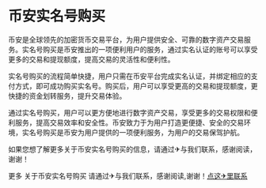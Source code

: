 # 币安实名号购买

币安是全球领先的加密货币交易平台，为用户提供安全、可靠的数字资产交易服务。实名号购买是币安推出的一项便利用户的服务，通过实名认证的账号可以享受更多的交易和提现额度，提高交易的灵活性和便利性。

实名号购买的流程简单快捷，用户只需在币安平台完成实名认证，并绑定相应的支付方式，即可成功购买实名号。购买后，用户可以享受更高的交易和提现额度，更快捷的资金划转服务，提升交易体验。

通过实名号购买，用户可以更方便地进行数字资产交易，享受更多的交易权限和便利服务，提高交易效率和安全性。币安致力于为用户打造更便捷、安全的交易环境，实名号购买是币安为用户提供的一项便利服务，为用户的交易保驾护航。

如果您想了解更多关于币安实名号购买的信息，请通过✈与我们联系，感谢阅读，谢谢！

更多 关于币安实名号购买 请通过✈与我们联系，感谢阅读,谢谢！[点这✈里联系](https://abc.k02.cc)